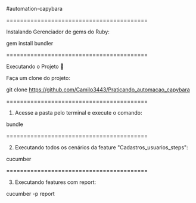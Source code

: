 #automation-capybara

========================================= 


Instalando Gerenciador de gems do Ruby:



gem install bundler

=========================================

Executando o Projeto 🎯

Faça um clone do projeto:


git clone https://github.com/Camilo3443/Praticando_automacao_capybara


=========================================

1. Acesse a pasta pelo terminal e execute o comando:



bundle


=========================================



2. Executando todos os cenários da feature "Cadastros_usuarios_steps":


cucumber

========================================= 


3. Executando features com report:

cucumber -p report
